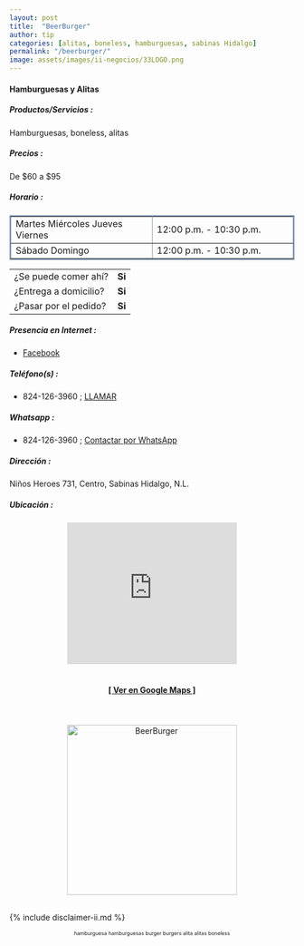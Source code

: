 ```yaml
--- 
layout: post
title:  "BeerBurger"
author: tip
categories: [alitas, boneless, hamburguesas, sabinas Hidalgo]
permalink: "/beerburger/"
image: assets/images/ii-negocios/33LOGO.png
---
```

#### Hamburguesas y Alitas

##### Productos/Servicios :

Hamburguesas, boneless, alitas

##### Precios :

De $60 a $95

##### Horario :

<table border="2" bordercolor="#8299b3" cellpadding="4" cellspacing="5">
<colgroup>
    <col width="50%" />
    <col width="50%" />
</colgroup>
    <tbody>
        <tr>
            <td>Martes Miércoles Jueves Viernes</td>
            <td>12:00 p.m. - 10:30 p.m.</td>
        </tr>
        <tr>
            <td>Sábado Domingo</td>
            <td>12:00 p.m. - 10:30 p.m.</td>
        </tr>
    </tbody>
</table>



|  |  |
| :----- | :-----: |
| ¿Se puede comer ahí? | **Si** |
| ¿Entrega a domicilio? | **Si** |
| ¿Pasar por el pedido? | **Si** |



##### Presencia en Internet :

- [Facebook][FB]

##### Teléfono(s) :

- 824-126-3960 ; [LLAMAR][Tel1]

##### Whatsapp :

- 824-126-3960 ; [Contactar por WhatsApp][WA1]

[FB]: https://www.facebook.com/BeerBurguer-595026850990675/

[Tel1]: tel:+528241263960

[WA1]: https://wa.me/528241263960?text=Hola,%20saludos%20desde%20PiiDO.

##### Dirección :

Niños Heroes 731, Centro, Sabinas Hidalgo, N.L.

##### Ubicación :

<!--..... MAPAS .....-->
<center>
<iframe allowfullscreen="" height="250" loading="lazy" src="https://www.google.com/maps/embed?pb=!1m18!1m12!1m3!1d7976.523458162725!2d-100.18688219787242!3d26.500670425564508!2m3!1f0!2f0!3f0!3m2!1i1024!2i768!4f13.1!3m3!1m2!1s0x86623e87b8640d51%3A0x6f0c7400b013e7ed!2sNi%C3%B1os%20Heroes%20731%2C%20Ni%C3%B1os%20Heroes%2C%2065200%20Sabinas%20Hidalgo%2C%20N.L.!5e0!3m2!1sen!2smx!4v1620360769689!5m2!1sen!2smx" style="border: 0;" width="300"></iframe><!--//CAMBIAR : width="300" height="250" acá arriba ^^-->
<br/>
<br/>
<a href="https://goo.gl/maps/a3Zkj6YMR61nYX6p6" target="_blank"><h4>[ Ver en Google Maps ]</h4></a><!--//CAMBIAR URL aquí-->
<br/>
<br/>
</center>
<!--..... /MAPAS .....-->

<!-- ===== 2da IMAGEN ===== -->
<center>
    <img src="{{ site.baseurl }}/assets/images/ii-negocios/33producto.png" alt="BeerBurger" style="height: 300px;"/>
</center>

<br />

<!-- Disclaimer & palabras clave
================================================== -->
{% include disclaimer-ii.md %}
<center>
	<span style="font-size: xx-small;">
		<!--Palabras Clave-->hamburguesa hamburguesas burger burgers alita alitas boneless
	</span>
</center>



<!-- END
================================================== -->